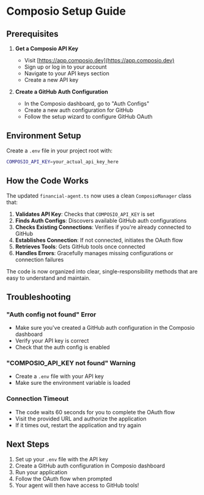 # Composio Setup Guide

## Prerequisites

1. **Get a Composio API Key**
   - Visit [https://app.composio.dev](https://app.composio.dev)
   - Sign up or log in to your account
   - Navigate to your API keys section
   - Create a new API key

2. **Create a GitHub Auth Configuration**
   - In the Composio dashboard, go to "Auth Configs"
   - Create a new auth configuration for GitHub
   - Follow the setup wizard to configure GitHub OAuth

## Environment Setup

Create a `.env` file in your project root with:

```bash
COMPOSIO_API_KEY=your_actual_api_key_here
```

## How the Code Works

The updated `financial-agent.ts` now uses a clean `ComposioManager` class that:

1. **Validates API Key**: Checks that `COMPOSIO_API_KEY` is set
2. **Finds Auth Configs**: Discovers available GitHub auth configurations
3. **Checks Existing Connections**: Verifies if you're already connected to GitHub
4. **Establishes Connection**: If not connected, initiates the OAuth flow
5. **Retrieves Tools**: Gets GitHub tools once connected
6. **Handles Errors**: Gracefully manages missing configurations or connection failures

The code is now organized into clear, single-responsibility methods that are easy to understand and maintain.

## Troubleshooting

### "Auth config not found" Error
- Make sure you've created a GitHub auth configuration in the Composio dashboard
- Verify your API key is correct
- Check that the auth config is enabled

### "COMPOSIO_API_KEY not found" Warning
- Create a `.env` file with your API key
- Make sure the environment variable is loaded

### Connection Timeout
- The code waits 60 seconds for you to complete the OAuth flow
- Visit the provided URL and authorize the application
- If it times out, restart the application and try again

## Next Steps

1. Set up your `.env` file with the API key
2. Create a GitHub auth configuration in Composio dashboard
3. Run your application
4. Follow the OAuth flow when prompted
5. Your agent will then have access to GitHub tools! 